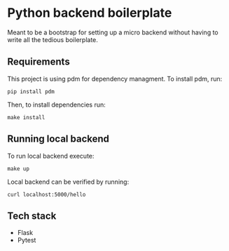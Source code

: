 # Python backend boilerplate

Meant to be a bootstrap for setting up a micro backend without having to write all the tedious boilerplate.

## Requirements

This project is using pdm for dependency managment. To install pdm, run:

```commandline
pip install pdm
```

Then, to install dependencies run:

```commandline
make install
```

## Running local backend

To run local backend execute:

```commandline
make up
```

Local backend can be verified by running:

```commandline
curl localhost:5000/hello
```

## Tech stack

- Flask
- Pytest
